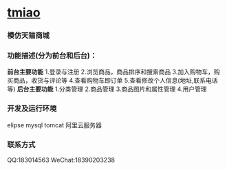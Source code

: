 # [tmiao](http://47.100.241.88:8080)
### 模仿天猫商城
### 功能描述(分为前台和后台)：
**前台主要功能**
 1.登录与注册
 2.浏览商品，商品排序和搜索商品
 3.加入购物车，购买商品，收货与评论等
 4.查看购物车即订单
 5.查看修改个人信息(地址,联系电话等)
**后台主要功能**
 1.分类管理
 2.商品管理
 3.商品图片和属性管理
 4.用户管理
### 开发及运行环境
 elipse
 mysql
 tomcat
 阿里云服务器
### 联系方式
 QQ:183014563
 WeChat:18390203238
